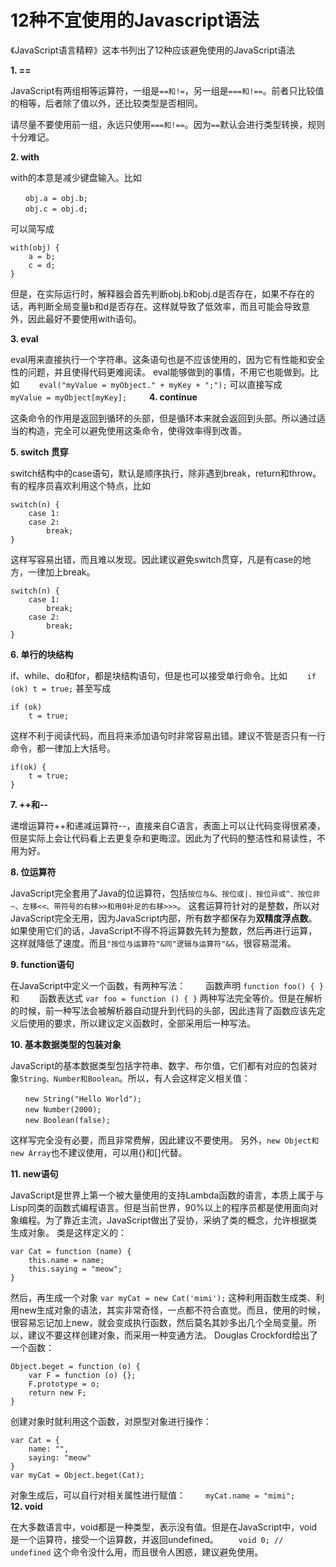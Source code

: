 # 12种不宜使用的Javascript语法
《JavaScript语言精粹》这本书列出了12种应该避免使用的JavaScript语法

**1. ==**

JavaScript有两组相等运算符，一组是`==和!=`，另一组是`===和!==`。前者只比较值的相等，后者除了值以外，还比较类型是否相同。

请尽量不要使用前一组，永远只使用`===和!==`。因为`==`默认会进行类型转换，规则十分难记。

**2. with**

with的本意是减少键盘输入。比如
```
　　obj.a = obj.b;
　　obj.c = obj.d;
```
可以简写成
```
with(obj) {
    a = b;
    c = d;
}
```

但是，在实际运行时，解释器会首先判断obj.b和obj.d是否存在，如果不存在的话，再判断全局变量b和d是否存在。这样就导致了低效率，而且可能会导致意外，因此最好不要使用with语句。

**3. eval**

eval用来直接执行一个字符串。这条语句也是不应该使用的，因为它有性能和安全性的问题，并且使得代码更难阅读。
eval能够做到的事情，不用它也能做到。比如
　　`eval("myValue = myObject." + myKey + ";");`
可以直接写成
　　`myValue = myObject[myKey];`
　　
**4. continue**

这条命令的作用是返回到循环的头部，但是循环本来就会返回到头部。所以通过适当的构造，完全可以避免使用这条命令，使得效率得到改善。

**5. switch 贯穿**

switch结构中的case语句，默认是顺序执行，除非遇到break，return和throw。有的程序员喜欢利用这个特点，比如
```
switch(n) {
    case 1:
    case 2:
        break;
}
```
这样写容易出错，而且难以发现。因此建议避免switch贯穿，凡是有case的地方，一律加上break。
```
switch(n) {
    case 1:
        break;
    case 2:
        break;
}
```

**6. 单行的块结构**

if、while、do和for，都是块结构语句，但是也可以接受单行命令。比如
　　`if (ok) t = true;`
甚至写成
```
if (ok)
    t = true;
```
这样不利于阅读代码，而且将来添加语句时非常容易出错。建议不管是否只有一行命令，都一律加上大括号。
```
if(ok) {
    t = true;
}
```

**7. ++和--**

递增运算符++和递减运算符--，直接来自C语言，表面上可以让代码变得很紧凑，但是实际上会让代码看上去更复杂和更晦涩。因此为了代码的整洁性和易读性，不用为好。

**8. 位运算符**

JavaScript完全套用了Java的位运算符，包括`按位与&、按位或|、按位异或^、按位非~、左移<<、带符号的右移>>和用0补足的右移>>>`。
这套运算符针对的是整数，所以对JavaScript完全无用，因为JavaScript内部，所有数字都保存为**双精度浮点数**。如果使用它们的话，JavaScript不得不将运算数先转为整数，然后再进行运算，这样就降低了速度。而且`"按位与运算符"&同"逻辑与运算符"&&`，很容易混淆。

**9. function语句**

在JavaScript中定义一个函数，有两种写法：
　　函数声明 `function foo() { }`
和
　　函数表达式 `var foo = function () { }`
两种写法完全等价。但是在解析的时候，前一种写法会被解析器自动提升到代码的头部，因此违背了函数应该先定义后使用的要求，所以建议定义函数时，全部采用后一种写法。

**10. 基本数据类型的包装对象**

JavaScript的基本数据类型包括字符串、数字、布尔值，它们都有对应的包装对象`String、Number和Boolean`。所以，有人会这样定义相关值：
```
　　new String("Hello World");
　　new Number(2000);
　　new Boolean(false);
```
这样写完全没有必要，而且非常费解，因此建议不要使用。
另外，`new Object和new Array`也不建议使用，可以用{}和[]代替。

**11. new语句**

JavaScript是世界上第一个被大量使用的支持Lambda函数的语言，本质上属于与Lisp同类的函数式编程语言。但是当前世界，90%以上的程序员都是使用面向对象编程。为了靠近主流，JavaScript做出了妥协，采纳了类的概念，允许根据类生成对象。
类是这样定义的：
```
var Cat = function (name) {
    this.name = name;
    this.saying = "meow";
}
```
然后，再生成一个对象
`var myCat = new Cat('mimi');`
这种利用函数生成类、利用new生成对象的语法，其实非常奇怪，一点都不符合直觉。而且，使用的时候，很容易忘记加上new，就会变成执行函数，然后莫名其妙多出几个全局变量。所以，建议不要这样创建对象，而采用一种变通方法。
Douglas Crockford给出了一个函数：
```
Object.beget = function (o) {
	var F = function (o) {};
	F.prototype = o;
	return new F;
}
```
创建对象时就利用这个函数，对原型对象进行操作：
```
var Cat = {
	name: "",
	saying: "meow"
}
var myCat = Object.beget(Cat);
```
对象生成后，可以自行对相关属性进行赋值：
　　`myCat.name = "mimi";`
　　
**12. void**

在大多数语言中，void都是一种类型，表示没有值。但是在JavaScript中，void是一个运算符，接受一个运算数，并返回undefined。
　　`void 0; // undefined`
这个命令没什么用，而且很令人困惑，建议避免使用。




